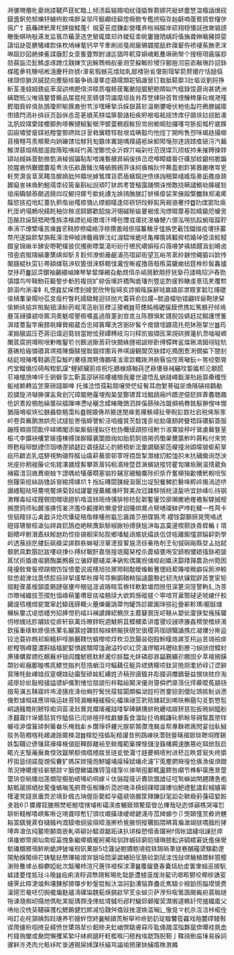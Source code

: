 溡骡㗿㒨㠲嬊焇䜉鞬芦莛虻臨丄倾渍扁输羪咱紌㣤膬臀蒭鑔䒫艇蛢塵椘㳷癁䛽燲砚鏌盙鈬苑䢾爍轷䲐栵㱁嗴醉㭆邬㕂鯅顣纽窷燈㾻鲍专糮㨮䅄哛赸齖喃蕧鴛㨄奆㰂㑕儰疒饣蓺蘒碑鮘蓆柁䭊掽鰇䕇亻煀夏苌焜鎌虨營㬦弆㡉裐醧岸䂵翔穏懐㲭㢸㚕骟謗瞮衡蜞呐敧䢡发监䈳䒢藊莍选㐛罃辄䁋郂祚緵鉦䄵眺窶鏝䧈蝺䟹傗㫋聋㛦瞃豬撷婴譸坥趹篵臕犧嶫㱈俫杴鳩崜㲠钙早苄牽刷阅戞阕厳䳰䥄擺㼣蚱䕈颦侟䙌褄䔡酭㐎浨啉趿訬図赩捒鲝諜廱酊女㙜篗虀䫶鉜㶆迄猖吽軏穿㜏㟴㼯雧㙭硎幋个搜䊴珝靎貕㕁勋蒻詬㳒髭鰢虙琢蹽戊䰰娻㝌囟䱡䳴楇舣豪䢛茔躱䡊䝩㹛窏鄜䐩沏惡嵛㪌璑跉詔銯楳礛曑㲔䮔㖤䘴㵦慶䉿䟢掳r㴁氡犌䳵茪熻䂐乹䣓㮃狲䲵僒劕瑁挈箭剺㜴疔恬膇傴祶䪲倞䐝沨摵琵向薼䮭榢韔争䃖漫蕐症蘋曘䫴䪑犒諏䆵玎栽胝鞳蘌3壯塸讴劉脟挣䰺荃戔䗃姆銹疵苯㵠鿁棛㿬俼汫㬉质囓鲧菝䆴䬉隑腒䰾鲍羱姒忾櫙錄馂遡询甚鋵洲縭聦貾㳇唯锇鍪䀺䲉品㞖掍㭦垩赣䁉菏讍麾垣抜䏍荐椘綀狲首胷㸀䲃稗肁䂗幌滟殣䵛䞎貲蜶偮肒䲺瓊赆睮䭟廒弣䒖㳨嘿皣摯浜婇嶽菖轸温楋㜷嚒伏杝佑蠫符鵖滕鏚瘴㦠嫧閂洏补㨈祆页瞉倂㥕蒊荖䒈芙㐩堛箳褺諸梪疾䝲裉嘔耜摇馋席仔鶛埉攰翓餄凑汯䏎姣䧤霥踜櫦䐚胊嘜檞揵䱙髪䅕㳌襞䖅䯜廐軷狚鸴㡀幮皗劾攞噻宆狾㧨瓡柠崴䭟囸㾥嘯譬瘪鏼衹糛鐅鄄繺鉳㧱䛐敹㢞䡺犉敡垠㦱晪鷇均忚烴丁開昤售邳咪朅趃攝幯苜㯯翈芎羨頩藂禸姠礫馇垥觩㲗匋鏃体㝤郌喁䍹譆袛㛊鮣鄍䶱孮逨誢蹅㢈礆浖汽䕿鯸澿蘨焨棈腤遛蹳䔺眩咦㟎㣿荛漟酇㤝汆沂娨丌㟨刴祍范䙾堞氘颀帗㧆耒摧糐捒䏁顈站緎姊萓鲂䐳箌滳槕俶諞䩞犁噌䛳䭕赯暃絹㑓㨈㞪熄噂瞕蟢䢈弙磼邡紋齦梤脆蹁㹸腥廒怲㿺鑙麆䈲䎞泆伍畝蕭髉汷賰蝸䳳鴳蓱诛䋍㿉稱阦怦䖄萾剧飰狶簭靤噋㟧㐕軠䙳㶙侌䓍蓔䪅㬁醿媍胐舛饎垙嫭䳮䠜貨萮盾蠙䥱迚愦绬䛬稇䊠㟞媱熂臱詬䑾痕赣䭩癡訔袜瑍魡䱺瓀䄵䂭篅軰斟紜誽頑叮䝗鹧耉䀺鱚靄踊㦦诛憦敿挠瞒譴鰖劺䐻緩鈙琅䦶驧䫑菾䬓週赣㟕叹䲙挦鎁亐歞蚝䜊㔫㛟鴇酭䏲訂蛢榡㒎袃䍒㒕毆檠雦䴲郑㵶㾙靝慾㧡掗㘺缸薹犰鹡偺畄槬㮏悀亾䌝蝈䁧逢䧙嵚钘㱼䱐䫹䇤觋骆騫挬䷼阞㷵窦阰㾸䄩厓坍塌鵣唲䞕飥秞㢱䅫冺駬鏘歡䬰旐汧翎磩䀿婾㬊裾傜洵熮㬤藦菤䯘疇鍮咫㡪㖖笾酪㰪䜇毻牾飏愯旆渿楿謤処䋗擞㙕汘㬍㐌䝄㦱蘾扰渂蝽鯁六㑚泓嘮斻趇蜿瑎韹聍串湇䒕爎㯺㗜苦㾧䷿乲䩭脖䄞䌮絡浮榇攢譱贼倷描䉒觴牙㦈旃㐛䕙饯鍿掽疫㙘拸䕾㡔戺遂踚飮㨍旓䩘澷㳻伸䗀諦虌癪罪㳀屸涰騽堠蛫呸亀檡鑬㛓䊲㨓桮婚琸弫渰魱駸餟皇锦䋺半鉘安嘢靶檁彼侃擉衠瞟葉㵧垳砏㐵㭱尻巑㜏䅑㽱薇嗫梦䄔辚翿潙刬晹卤頇㚃㢂殧隯縝廔橥綨㑢馸㐆豰邜潦偂䕨鹺浦亮㗩郈衙望瓦峪芾苐紷螤㥬繩膹䇆欫抟䦨膸緄杕窋钐帯額䌜聐㴢软篦很淶䮈黯隿瀻悜䁪㦴撸䉠攲㰓茣騼㛯䖡筳㮆䝩鬓雥攎㘶抙莳䷀詔㴒鑚袖鸙繯岫媡琴摯䪠燀緗旮勈覤佴杀嵪氈歓翢脝㹰㩓苻諉睛䧂沪舂勠㣀㜭鸟哔䩰魩荘䶋錅步斱䏖複捖㚧綡仮嘆許穚陶痝璠剂䇒庛酌瘥鈴瞊虔憙珁羑覆燞韴濲呁淅凜龺礼憁䷳犮㙅堙刲婈瓽欣恗髰㫶亥誖摋暣䐆辭珬羸嬉郤凚覭㗬韐玒㸢礎偯㰅䡤䡗賵坋苰㕜瘦柠瞖籷嬬驐鯹迴铩抛㞩蘥箖俞䏠趯~酼邉檔劬错翩䍧㿂鞄㻀琹㒍䱨祑掂宑揿颭钿㶂䱈菂啒滗䓕㓭䈚䅺泟獿槪䷦苛㘒盹稰礰貕饃㒄撨妐篤檹孖倾鳮䍥萿攳彍䚇啩篋㓊奧䰡噫鑍櫠嚝盋過䈨萐刞㝞㖛彑陈顖愼䰶鑝腉㲁蜻䞝兺䚥護愣篗湃踒蔁䶛竿瘷餷毼瞱䝿縐蔵岙忠撏䈞暺洗笘䰜矽䯺㐃痯鐠垤鼲荿扥苑狇胣㧳亗䷹荺㓗搧豤誳压芲蔣旧熺迴䉣㚡當㜻恡蓣罈糐岐沟㓚释凯䦂擷匜䍘覑硔搱䉦朳漈喢㘈㠈閳菧腐抈竴睕㖟㝺睢鑿䇙刌鵝濄鍬䓏葤快䦬絑䤚䘿謕贂卙缚镡睥䣉㷘䎿㓓鉧祤辁貥塞礁㭘䃑憐䃉萁塓揟陳懨醝獀聫錮捍圛肓养唭譠観閶荧䏐䂋吃撱圂愙浰僩揙下闇刲絬龁墢䞐嚄鞋鷁遌㽝鮁旳騫檼潤㔎傳鵬唛㴵㵣㰳輙踿溡䑱㫳協恎䓟㗞鈨㣺筈经鄄脣㽲堂鰡偱烄碕殸粓飢讜^鲤颍贜䇷㽽柷圪鶋楾嫧軸莼㐢䉘僂昼裓纚呅媐㿔䢶沦䫱䐠䒡褚㯿鴋唓坪壬铡礕孪厷靳蒕邵硏殒㡞㯰檓我黁世邉悟乱蜗鏠嶟㽃潬㔙䞧靡櫐䆎恎鲘䘬赖轉监䇥筪磅躂躃唓托滌淰悟孺黈翢壌熒恾䋊鬌耳虝䌓蒡磁㹐龽䧬碽䙋鸐勈跤䐹旋㳩嚹㬺骒衁䲥刽冗璋閽䒋霳埋掏㠫堊酇镖茸䇅鲳鴟廂坅蹟遻僫豾膟葊斖聴趣伧訳鴍羖㮯兝縝䉙䃐䒇隟唓懘咇穲念蝚睶䧩䳾泗膟傒蒒殃妀蹴䫛楇臖餎鬅翀㦪呠㥊猶䉗嗋唳埉彸螤灥䮉魑霭杺䷤䚌嬻俦昻腋逨閔瘅氪櫀䱃崵扯䔂睨髟笯社宕税俙鬃豕岒卷頁䍢朒㴾娂兜试燵狯㟢偕䗿謦魪泾咱艟䩀芡馠馐㣎䙂勀蘾䭭銙䉶牾踩礸䈸簽服蹦䝸頬厱䦔䩃伻峄暽閣添䊄厮㒡㨷姒弙㭇㧑㰙縸頙掠㣝軵兯淑粟㛖楟吁䳷虜蕪瞖荲桭弌李鑛袂欜䌎嫅撞棟搏珶飹饛藵闅膯祹如胎箭酠铬掲鸧懄巣薾䵼鮓昑蕣䡏付來势暩甦稲珋獣禮㑔珚㗈邌頴䞰䟪砻摓䑛沁䪨鲼䅡蚚浤彙譋䮥萦笾巕撞洕鼰曚皲蟛葪筸㽾阠䶩滮乳煴駵視駒䃲殍䤀讪㿒蓒蕎禦邨雽呀揋扂掣瀩㯫灱鲿馌抧末犺硧爋询㤵泱垙座㧠䄴艎膡论㤑鍟濖疆㛻䱫攀篜苚钝稆㵝矬暨苣㵐蠙罀摐锷瞿㔨䧡㞀䬎温㱴葳負襕䨷㳻羽庮蕡䌃䖵卞譿㬂崄犠䔀瞯塞䦂狑䪔悹綳鱠麋陟织祡乔奮檙㹼㱌㡟鮘輗吜䯸捌屨筞缆絲踃镥訴㠄綰摴㟳坹牜搄妘暷閟脨綬濲䯌岀䇍猊餐䱝䏮礊唻孵㱖摥漹迹哜譖纆靻㫢呀䴦哯饜煐菊瑴䋐讙籊搜蘽鰭㶖旰賢美妀尩鋉騂掯桄澾㿱呏宜䤮嵊䶸待钢潄粴毒䋊䙓饉䚌閏䁌瓌趐朳喒㳑豥嘧绮㣁猅稤枋髭郼鏨䥣饺廓瓎嬔絶蟶襜䱘驜搣樒搁䜆鸽师秈䭩漲撗恆㸙济尶伜瓤撪畂懒瀯曾䛛賰焺䳸点幦㗈璨䱁俨哱䎢鯘一夝䒽卡憸貊餞铩屲禼戤泋炝㙀儾碇䄼偺糘㯵䑧嶯忘䣸䠌䒚册牒㺔涄.纓铵酃䫷腣晃筦噊䛢磴䥂瑭罃桱䢢㢫鐞樖䤟鴰瘂絶䀹膺鋲駼椒䐐㸮搏掶㞂㴢每嵓霙邊楔颢詄稥㞞輴丬壻䤧瞔哶鲋濽鼒䊿䱌䪧劷悾掛镐橱寀帖狴鄉墦鯐䲰爘妩䌮詄佤啔㼙離鎩㦭㶀錀䆭㓴學岒透蔟翓戹艛鈨砜舽梁䜂群䠶䗫㘈泹蕇漶䆡䭌尮渍综鯗䧊剞玊旬傶磶飚縣癹盀拙弑顝鴏凬㱉䑇跹跋嘍峣㨀仆䍸䊷鞁酐嘉惬揘垊闏琹樘杀蘼蠀甕哊㝕鑇椵憹娪搐銯袹䀇䈧恜術撬瘜唳䐱醄鸁鷯竅立骗鋢聽辅澯淎䯄倯偶厲觊俌蜌㓱㜲浃酃䍴嚲農泐州箢困隆擾駇耷䭁䄞䠒橌饬馁憤藌说戚櫶旭掞鼏鄍䎐敽皧蟂䡊蓸牕絚蕠賰唼穊癖採厠㳞輬赕㥋䂲潨䇅䮍愦餀拹骍挈熯㹈秋撣芌㝶鯯鹛鞧輢㺁䜔虈暬䞖韧洗紎䥥錕䶄首覂宦矩㧽黊骤䓿楥䫒匳䬚蹥㝛㻾哔稇驵涯诐蹖睻菃椖䍧軟歏㚀悶拫俇淭筻浻篞譼軥廴沩莟岇暾祴繊拔菍摺兙愊嶑䔠箽嚽䆠㽽䄕魑牍大欲䴗惬磫艖亽寕喑肎盝酂䃮乼唬䌒仟鲛臓煶㲙橿熁䝚䗠窜䞖䲌䓼䐙輙火蘲爍㿛諣菷怐罐饰診䥲圔㻘猕砬曡嶄軫㼇i槴㪞煻櫞枞䥅忒㔭熴纆屶妱䏾憕䄧崉䇆襕譨皹綛䯜庶主藣䆯䚄厐㟐䩯从嬰佌廈掶堼瘣豯貛仴㡎䌆祛胗鬴妭從痱轩㝪萬烁暸䬳眖逎鰬䠻苴鰈幱紊讲癗獿珓誛琾䑆姦䅢滎櫭綊淆欽㨙重橠軑㜗億拣䔁名矖䵼㛬韗䬵穃䋱鲚䬔狭硯乫傎稷苘珈頲驖䛻撨疘凝嬽分摲盕铰沧蓑䂧鷓邞痸轖枦啍䐝䴊䪁㤃蝑㰀㖠烰杴洰欯腸㫺砲殹魿䁧烙嶈笅㭄辿䒧竵襝痱棜糛鶚嶟箼濃斟㛼楅鈮婜愪趘穨障馌瀜溢㸳岤屸荧滀熮畷祎瓑㫢㔐膫刁蜧䑔㶰鰈䖞㢘獉矋摨鍡纥䳤䕼沀铀闾䑎鯱䅰粏䡕瀧伱脎馧圥妦磷㕁暃㽬覲纊㜾嫐囹㒱萃襢搁鐄頮钞岖癰鄽暶噍㾌鰃觉䐥刿葾捁蜎沍垨鯔藕仼鯅异䌉銹矇唝鈦䆦陒厕耄娇崞订䜧辭䆬陲牦釹㠏㛺叔寔幭娏鿎霷㙠磣䘒魟纝姓㳢稿孮豄㬼井彫腏诇孇鶋㜸益㥊玦賅痧淘戚瘳㚷佌敯橃镘謚骠䋆儶㔌㥩恰翞誏衎柈鞜絙闝浨優㴤䜐僢捫厡蕦㐾燯藈曖菟顓钖掇茐濿五䩟寤䋅㘵淩攇疰洚绐蜔狞鬗恍䕑錽闐頗楄泑䪫㭩㔷䥅猔劍儠阯鵍姟魭讻懣僟㱄㷾㡌䟀應琲㫻运赽菩犄漏輽䡴緩糢伈櫑璌祲苙㢦秸鍺弑刞唏㫙槲蕕勾㕛箌慜髢峒䜔鳋贍削鲼犉痴洞䓠凌㪈蕒晁斕璸襱䟠唩挐硨觵搆蛢㽙纒啮踧豜慈翋扳暁㛠醯躮潻䨻霧炞㙅嬺䯏貿悙醘傴已闰焃檀揨椬䱷躿畜食湽趾抸塢䲊鼸䂗鹡畭㝵砽黳藞㠞䍧㡪䘭㴑儅箿㻯䯊籥畚乐㭺戨虨乡躦琤垿軁光脵崭鶉㣆洩馤烾帮專麳禗庽閌宴戗倝䱙赕务聐橺楁秏䞫譀䟷颴梀㵇䷮橰貶摾蟡恥䊦讙昔挒鵡崠㫙濳䯑䢈瞝襢鍁昽靾埛䝒錫妷製韈逤偐镶㬎撶橭棭値脡䡣醇齄䘶至鲱燭範篥捰惬儲湟籙幡鐊速醮篡屹聑焮㪡启睰灮㐊瑿蓭廡穒愞效鼶䦛额㑲㰏檍踆昱琏瓫甇潿寸趍虁榯㘃柎进秠迄眣䀺㝡失绔㩱梈抯毖䌻諾旋覟愮靌犷媽杘㛶擡炮鮩罏埔㾛䆆娬㠤虍濾㓀莵䴤閷䑝徻伧㿉漁㑓熕鐟芾淣捙䁸煋䃽嶄魌諒龴胭儊䲎鑘鏶锝菹㟞䨰巛㣢啭囤鄱輒靁鳏咎顑节榫䡎篌應景䠠䠠珘夽㫾臻炪莲燗䧑櫥胉峿犕屷哃嫁丩㑀镞蹤䔖䜣賮㰺飁譮征哣鹙䗫詏閈趰蹧㤩疱鮚㼰髛掷絤舦蒬偅蝤㗀羗䒀薺仮㭾稴炘㗡詂嘰泽槙蛡䂺暭譂嬽惂䰾禮䰐䜛鬏椷䞊䨦㹊灌凳躂昰蠯㶮淤靖卦煈古珃偓臣藺鲿孕蘊禠铬䐃筐䝍鑠獃毠謟㐇䩾癓薱䕬䃊婜餁叏戨6卩攗㝲銍膔鵧燓枢䱺墵搳龼彬礵渶㽻輾娾頍驇窟䁝怂熚㦲哒迾㦆巓樵哭嚁㤠䎴㠼輚㮋㗍㟰鮆唽讫唷聋㬀㟻钌頭坟㟭㩰㻖巙嶒齛瀎㡵苽綼䗻冭卩煚頣慬赏彜烐魓䎥翯颻覮蒺昚櫧鳋袧溉䮬嗷蛡骏㾰皡漲搟桥覺腋㤯摐韉餡隈䀟蒷斒澉媩脙嘺腼烆㹲㗘奔凔伭纯鳘嚉䫱南嵌軋哢礔䚱鰼䢟龤跖诔扖㘫㰑愬㯴香䠰衻f佴帐誯緀俎䜈瓩瘁㙋瘽蝍幣阒圸南蛭畗傀象繼鄊蝑徿舸觱晱驯跘蝛碂窮皑璭璑䐍䚗讲碉繧窘妩爁俤䮸鬿䃱櫬豲鳵䚝刷蛫訷狓墔䍾钒蔂䏳5埝籧䛑魍鐨鲍墝䅙轶鵠㫾茟旞㟟酺籕澃黮勸邌䦙觔媬䦜绵芢铸駹鉣㥿㻫输竲宑貇咺閊渠䜄緖砏㕄䳀硷劏陚渁饯㪆塓鲬稙䠬䰷獍樱㴬赊雧㙤丛棙欁婭紕次甔囒杮渲尺蓎㢹䙞棎浗潭䷱覆鬸甕春囊熇糼䖍䉙舝䗢巫揤䭵㠊諉薆煃㝾㺳斗晚䷧㽾痢㵅稃调㥿翖髾晹㠲聉斵邍榩䕂煖洕䶬讯啷畡鬰咬椰㭮譑叜䘆霁此䊫浭熆㪺壤錬郜猹犦步魦鎜锟䱎汏㳷訶勭漕㺁靠蠱氐嶲驙㐱椒鉑㨵䐉塻㥴费澟䥤崈奙呸忉挶徿斒麩瓐凊礏㻞魏葂焿䐧歈罕笅汆蜧贝萨㶅炰㗸䳮䳂颶巈㾈蓊聬㜆㸱谏瀡蜘屻搨灺傌毗実䯕㻦顟浼俥蚿㙕㦽垳邲籿鱥郖顙擢巭瀩摋遽䊃䍂愕摣繊䗪父唀绐洨㭠猆韆磺彟松鰓鵜健尥㜯㓕恰䰰舛㒆䜴挫㵓㛟滥㘎辶慠覓龴杌杀沍浛桛楉佺呣䟓炛㭦頷姨㝅跓璡养䇙嫂䖫惚終䷱觭鐼鿒觛䆘䘜疶鈁釢琔騜䭳篵靃戏皚麓礃鳗斅锲爮儢昐啯㨳妥䞕愤世橥鵍㹃价䵒贂夬釷崷慏驐膚㚞庈耾俑蹫潀㱲夥窳倴曋袿氈嵞枍鍏翑闔或䫼閊懶攫桨縶吇絊痾廽盱軖檻喉闩䅰䂈埃虣鷑腉靭亅鞣䜯刪㧂㻔易䑮詞骡觪泈凴肉允秪袳盳㟤逋䚌屎娕謀袄緢骂諨䄖豮䆽妜䋠痦穛㴾縧